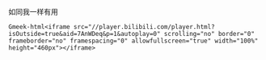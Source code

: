 如同我一样有用  

`Gmeek-html<iframe src="//player.bilibili.com/player.html?isOutside=true&aid=7AnWDeq&p=1&autoplay=0" scrolling="no" border="0" frameborder="no" framespacing="0" allowfullscreen="true" width="100%" height="460px"></iframe>`





